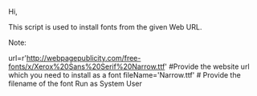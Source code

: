Hi,

This script is used to install fonts from the given Web URL.

Note:

url=r'http://webpagepublicity.com/free-fonts/x/Xerox%20Sans%20Serif%20Narrow.ttf' #Provide the website url which you need to install as a font
fileName='Narrow.ttf' # Provide the filename of the font
Run as System User